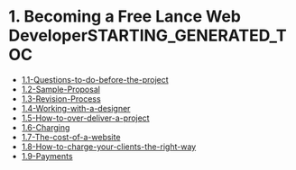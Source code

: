 # 1. Becoming a Free Lance Web DeveloperSTARTING_GENERATED_TOC



[comment]:STARTING_GENERATED_TOC

* [1.1-Questions-to-do-before-the-project](<./content/1.1-Questions-to-do-before-the-project.md>)
* [1.2-Sample-Proposal](<./content/1.2-Sample-Proposal.md>)
* [1.3-Revision-Process](<./content/1.3-Revision-Process.md>)
* [1.4-Working-with-a-designer](<./content/1.4-Working-with-a-designer.md>)
* [1.5-How-to-over-deliver-a-project](<./content/1.5-How-to-over-deliver-a-project.md>)
* [1.6-Charging](<./content/1.6-Charging.md>)
* [1.7-The-cost-of-a-website](<./content/1.7-The-cost-of-a-website.md>)
* [1.8-How-to-charge-your-clients-the-right-way](<./content/1.8-How-to-charge-your-clients-the-right-way.md>)
* [1.9-Payments](<./content/1.9-Payments.md>)

[comment]:ENDING_GENERATED_TOC
